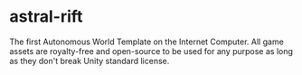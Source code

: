 # astral-rift

The first Autonomous World Template on the Internet Computer. All game assets are royalty-free and open-source to be used for any purpose as long as they don't break Unity standard license.
